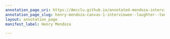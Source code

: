 ```yaml
---
annotation_page_uri: https://Amcclu.github.io/annotated-mendoza-interview/annotations/henry-mendoza-canvas-1-interviewee--laughter--tone-change--relating-personal-detail.json
annotation_page_slug: henry-mendoza-canvas-1-interviewee--laughter--tone-change--relating-personal-detail
layout: annotation_page
manifest_label: Henry Mendoza

---
```


